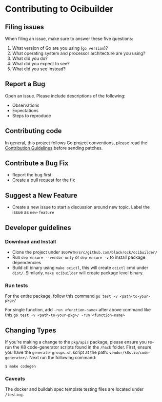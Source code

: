 # Contributing to Ocibuilder

## Filing issues

When filing an issue, make sure to answer these five questions:

1. What version of Go are you using (`go version`)?
2. What operating system and processor architecture are you using?
3. What did you do?
4. What did you expect to see?
5. What did you see instead?

## Report a Bug

Open an issue. Please include descriptions of the following:
- Observations
- Expectations
- Steps to reproduce

## Contributing code

In general, this project follows Go project conventions, please read the [Contribution Guidelines](https://golang.org/doc/contribute.html) before sending patches.

## Contribute a Bug Fix

- Report the bug first
- Create a pull request for the fix

## Suggest a New Feature

- Create a new issue to start a discussion around new topic. Label the issue as `new-feature`

## Developer guidelines

### Download and Install

- Clone the project under `$GOPATH/src/github.com/blackrock/ocibuilder/`
- Run `dep ensure --vendor-only` or `dep ensure -v` to install package dependencies
- Build ctl binary using `make ocictl`, this will create `ocictl` cmd under `dist/`. Similarly, `make ocibuilder` will create package level binary.

### Run tests

For the entire package, follow this command
`go test -v <path-to-your-pkg>/`

For single function, add `-run <function-name>` after above command like this
`go test -v <path-to-your-pkg>/ -run <function-name>`

## Changing Types

If you're making a change to the `pkg/apis`  package, please ensure you re-run the K8 code-generator scripts found in the `/hack` folder. First, ensure you have the `generate-groups.sh` script at the path: `vendor/k8s.io/code-generator/`. Next run the following command:

```
$ make codegen
```

### Caveats

The docker and buildah spec template testing files are located under `/testing`.